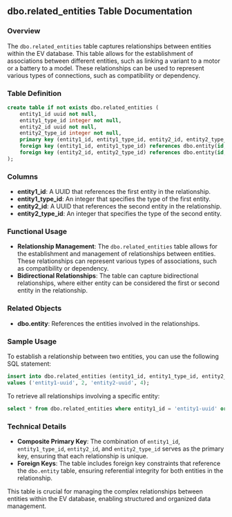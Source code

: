 ## dbo.related_entities Table Documentation

### Overview

The `dbo.related_entities` table captures relationships between entities within the EV database. This table allows for the establishment of associations between different entities, such as linking a variant to a motor or a battery to a model. These relationships can be used to represent various types of connections, such as compatibility or dependency.

### Table Definition

```sql
create table if not exists dbo.related_entities (
    entity1_id uuid not null,
    entity1_type_id integer not null,
    entity2_id uuid not null,
    entity2_type_id integer not null,
    primary key (entity1_id, entity1_type_id, entity2_id, entity2_type_id),
    foreign key (entity1_id, entity1_type_id) references dbo.entity(id, entity_type_id),
    foreign key (entity2_id, entity2_type_id) references dbo.entity(id, entity_type_id)
);
```

### Columns

- **entity1_id**: A UUID that references the first entity in the relationship.
- **entity1_type_id**: An integer that specifies the type of the first entity.
- **entity2_id**: A UUID that references the second entity in the relationship.
- **entity2_type_id**: An integer that specifies the type of the second entity.

### Functional Usage

- **Relationship Management**: The `dbo.related_entities` table allows for the establishment and management of relationships between entities. These relationships can represent various types of associations, such as compatibility or dependency.
- **Bidirectional Relationships**: The table can capture bidirectional relationships, where either entity can be considered the first or second entity in the relationship.

### Related Objects

- **dbo.entity**: References the entities involved in the relationships.

### Sample Usage

To establish a relationship between two entities, you can use the following SQL statement:

```sql
insert into dbo.related_entities (entity1_id, entity1_type_id, entity2_id, entity2_type_id)
values ('entity1-uuid', 2, 'entity2-uuid', 4);
```

To retrieve all relationships involving a specific entity:

```sql
select * from dbo.related_entities where entity1_id = 'entity1-uuid' or entity2_id = 'entity1-uuid';
```

### Technical Details

- **Composite Primary Key**: The combination of `entity1_id`, `entity1_type_id`, `entity2_id`, and `entity2_type_id` serves as the primary key, ensuring that each relationship is unique.
- **Foreign Keys**: The table includes foreign key constraints that reference the `dbo.entity` table, ensuring referential integrity for both entities in the relationship.

This table is crucial for managing the complex relationships between entities within the EV database, enabling structured and organized data management.
